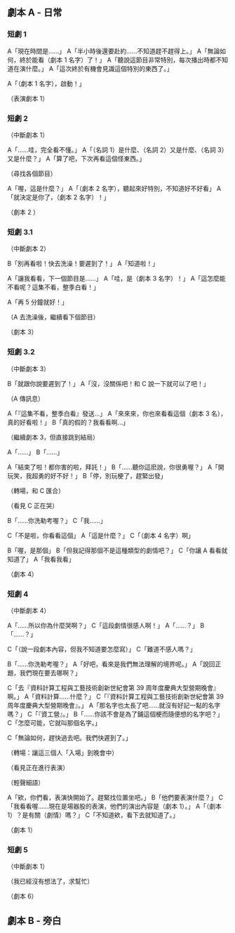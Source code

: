 ## 劇本 A - 日常

### 短劇 1

A「現在時間是……」
A「半小時後還要赴約……不知道趕不趕得上。」
A「無論如何，終於能看（劇本 1 名字）了！」
A「聽說這節目非常特別，每次播出時都不知道在演什麼。」
A「這次終於有機會見識這個特別的東西了。」

A「（劇本 1 名字），啟動！」

（表演劇本 1）

### 短劇 2

（中斷劇本 1）

A「……哇，完全看不懂。」
A「（名詞 1）是什麼、（名詞 2）又是什麼、（名詞 3）又是什麼？」
A「算了吧，下次再看這個怪東西。」

（尋找各個節目）

A「喔，這是什麼？」
A「（劇本 2 名字），聽起來好特別，不知道好不好看」
A「就決定是你了，（劇本 2 名字）！」

（劇本 2 ）

### 短劇 3.1

（中斷劇本 2）

B「別再看啦！快去洗澡！要遲到了！」
A「知道啦！」

A「讓我看看，下一個節目是……」
A「哇，是（劇本 3 名字）！」
A「這怎麼能不看呢？這集不看，整季白看！」

A「再 5 分鐘就好！」

（A 去洗澡後，繼續看下個節目）

（劇本 3）

### 短劇 3.2

（中斷劇本 3）

B「就跟你說要遲到了！」
A「沒，沒關係吧！和 C 說一下就可以了吧！」

（A 傳訊息）

A「『這集不看，整季白看』發送...」
A「來來來，你也來看看這個（劇本 3 名），真的好看啦！」
B「真的假的？我看看啊...」

（繼續劇本 3，但直接跳到結局）

A「……」
B「……」

A「結束了啦！都你害的啦，拜託！」
B「……聽你這麽說，你很勇喔？」
A「開玩笑，我超勇的好不好！」
B「停，別玩梗了，趕緊出發」

（轉場，和 C 匯合）

（看見 C 正在哭）

B「……你洗勒考喔？」
C「我……」

C「不是啦，你看看這個」
A「這是什麼？」
C「（劇本 4 名字）啊」

B「喔，是那個」
B「但我記得那個不是這種類型的劇情吧？」
C「你讓 A 看看就知道了」
A「我看我看」

（劇本 4）

### 短劇 4

（中斷劇本 4）

A「……所以你為什麼哭啊？」
C「這段劇情很感人啊！」
A「……？」
B「……？」

C「（說一段劇本內容，但我不知道要怎麼寫）」
C「難道不感人嗎？」

B「……你洗勒考喔？」
A「好吧，看來是我們無法理解的境界呢。」
A「說回正題，我們現在要去哪啊？」

C「去『資料計算工程與工藝技術創新世紀會第 39 周年度慶典大型營期晚會』啊。」
A「資料計算……什麼？」
C「『資料計算工程與工藝技術創新世紀會第 39 周年度慶典大型營期晚會』。」
A「那名字也太長了吧……就沒有好記一點的名字嗎？」
C「『資工營』。」
B「……你該不會是為了鋪這個梗而隨便想的名字吧？」
C「怎麼可能，它就叫那個名字。」

C「無論如何，趕快過去吧。我們快遲到了。」

（轉場：讓這三個人「入場」到晚會中）

（看見正在進行表演）

（輕聲細語）

A「欸，你們看，表演快開始了。趕緊找位置坐吧。」
B「他們要表演什麼？」
C「我看看喔……現在是場器股的表演，他們的演出內容是（劇本 1）。」
A「（劇本 1）？是有關（劇情）嗎？」
C「不知道欸，看下去就知道了。」

（劇本 1）

### 短劇 5

（中斷劇本 1）

（我已經沒有想法了，求幫忙）

（劇本 6）

## 劇本 B - 旁白


